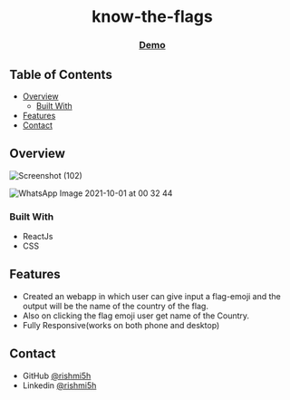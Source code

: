 <h1 align="center">know-the-flags</h1>

<div align="center">
  <h3>
    <a title="_blank" href="https://flags-emoji.netlify.app/
">
      Demo
    </a>
    

  </h3>
</div>

## Table of Contents

- [Overview](#overview)
  - [Built With](#built-with)
- [Features](#features)
- [Contact](#contact)

## Overview
![Screenshot (102)](https://user-images.githubusercontent.com/42747614/135515747-92c5d980-a0db-467e-abb0-b699c9810c2c.png)

![WhatsApp Image 2021-10-01 at 00 32 44](https://user-images.githubusercontent.com/42747614/135515335-633bbfc6-c45b-47ad-97aa-c9280a9b2a7b.jpeg)


### Built With

- ReactJs
- CSS

## Features
 
- Created an webapp in which user can give input a flag-emoji and the output will be the name of the country of the flag.
- Also on clicking the flag emoji user get name of the Country.
- Fully Responsive(works on both phone and desktop)

## Contact

- GitHub [@rishmi5h](https://{github.com/rishmi5h})
- Linkedin [@rishmi5h](https://{linkedin.com/in/rishmi5h/})
